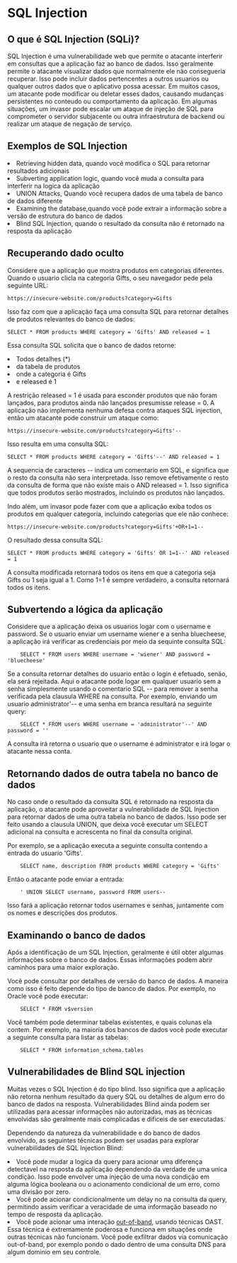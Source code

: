 <h1>SQL Injection</h1>

<h2>O que é SQL Injection (SQLi)?</h2>

SQL Injection é uma vulnerabilidade web que permite o atacante interferir em consultas que a aplicação faz ao banco de dados. Isso geralmente permite o
atacante visualizar dados que normalmente ele não consegueria recuperar. Isso pode incluir dados pertencentes a outros usuarios ou qualquer outros dados que
o aplicativo possa acessar. Em muitos casos, um atacante pode modificar ou deletar esses dados, causando mudanças persistentes no conteudo ou comportamento 
da aplicação.
Em algumas situações, um invasor pode escalar um ataque de injeção de SQL para comprometer o servidor subjacente ou outra infraestrutura de backend ou 
realizar um ataque de negação de serviço.

<h2>Exemplos de SQL Injection</h2>

<li>Retrieving hidden data, quando você modifica o SQL para retornar resultados adicionais</li>
<li>Subverting application logic, quando você muda a consulta para interferir na logica da aplicação</li>
<li>UNION Attacks, Quando você recupera dados de uma tabela de banco de dados diferente</li>
<li>Examining the database,quando você pode extrair a informação sobre a versão de estrutura do banco de dados</li>
<li>Blind SQL Injection, quando o resultado da consulta não é retornado na resposta da aplicação</li>

<h2>Recuperando dado oculto</h2>

Considere que a aplicação que mostra produtos em categorias diferentes. Quando o usuario clicla na categoria Gifts, o seu navegador pede pela seguinte URL:

    https://insecure-website.com/products?category=Gifts
    
Isso faz com que a aplicação faça uma consulta SQL para retornar detalhes de produtos relevantes do banco de dados:

    SELECT * FROM products WHERE category = 'Gifts' AND released = 1
    
Essa consulta SQL solicita que o banco de dados retorne:

<li>Todos detalhes (*)</li>
<li>da tabela de produtos</li>
<li>onde a categoria é Gifts</li>
<li>e released é 1</li>

A restrição released = 1 é usada para esconder produtos que não foram lançados, para produtos ainda não lançados presumisse release = 0.
A aplicação não implementa nenhuma defesa contra ataques SQL injection, então um atacante pode construir um ataque como:

    https://insecure-website.com/products?category=Gifts'--
    
Isso resulta em uma consulta SQL:
     
    SELECT * FROM products WHERE category = 'Gifts'--' AND released = 1
    
A sequencia de caracteres -- indica um comentario em SQL, e significa que o resto da consulta não sera interpretada. Isso remove efetivamente o resto da consulta de forma que não existe mais o AND released = 1. Isso significa que todos produtos serão mostrados, incluindo os produtos não lançados.

Indo além, um invasor pode fazer com que a aplicação exiba todos os produtos em qualquer categoria, incluindo categorias que ele não conhece:

    https://insecure-website.com/products?category=Gifts'+OR+1=1--
    
O resultado dessa consulta SQL:

    SELECT * FROM products WHERE category = 'Gifts' OR 1=1--' AND released = 1
    
A consulta modificada retornará todos os itens em que a categoria seja Gifts ou 1 seja igual a 1. Como 1=1 é sempre verdadeiro, a consulta retornará todos os itens.

<h2>Subvertendo a lógica da aplicação</h2>

Considere que a aplicação deixa os usuarios logar com o username e password. Se o usuario enviar um username wiener e a senha bluecheese, a aplicação irá verificar as credenciais por meio da sequinte consulta SQL:

        SELECT * FROM users WHERE username = 'wiener' AND password = 'bluecheese'
        
Se a consulta retornar detalhes do usuario então o login é efetuado, senão, ela será rejeitada.
Aqui o atacante pode logar em qualquer usuario sem a senha simplesmente usando o comentario SQL -- para remover a senha verificada pela clausula WHERE na consulta. Por exemplo, enviando um usuario administrator'-- e uma senha em branca resultará na seguinte query:

        SELECT * FROM users WHERE username = 'administrator'--' AND password = ''
        
A consulta irá retorna o usuario que o username é administrator e irá logar o atacante nessa conta.

<h2>Retornando dados de outra tabela no banco de dados</h2>

No caso onde o resultado da consulta SQL é retornado na resposta da aplicação, o atacante pode aproveitar a vulnerabilidade de SQL Injection para retornar dados de uma outra tabela no banco de dados. Isso pode ser feito usando a clausula UNION, que deixa você executar um SELECT adicional na consulta e acrescenta no final da consulta original.

Por exemplo, se a aplicação executa a seguinte consulta contendo a entrada do usuario 'Gifts'.

        SELECT name, description FROM products WHERE category = 'Gifts'
        
Então o atacante pode enviar a entrada:

        ' UNION SELECT username, password FROM users--
        
Isso fará a aplicação retornar todos usernames e senhas, juntamente com os nomes e descrições dos produtos.

<h2>Examinando o banco de dados</h2>

Após a identificação de um SQL Injection, geralmente é útil obter algumas informações sobre o banco de dados. Essas informações podem abrir caminhos para uma maior exploração.

Você pode consultar por detalhes de versão do banco de dados. A maneira como isso é feito depende do tipo de banco de dados. Por exemplo, no Oracle você pode executar:

        SELECT * FROM v$version
        
Você também pode determinar tabelas existentes, e quais colunas ela contem. Por exemplo, na maioria dos bancos de dados você pode executar a seguinte consulta para listar as tabelas:

        SELECT * FROM information_schema.tables
        
<h2>Vulnerabilidades de Blind SQL injection</h2>

Muitas vezes o SQL Injection é do tipo blind. Isso significa que a aplicação não retorna nenhum resultado da query SQL ou detalhes de algum erro do banco de dados na resposta. Vulnerabilidades Blind ainda podem ser utilizadas para acessar informações não autorizadas, mas as técnicas envolvidas são geralmente mais complicadas e dificeis de ser executadas.

Dependendo da natureza da vulnerabilidade e do banco de dados envolvido, as seguintes técnicas podem ser usadas para explorar vulnerabilidades de SQL Injection Blind:

<li>Você pode mudar a logica da query para acionar uma diferença detectavel na resposta da aplicação dependendo da verdade de uma unica condição. Isso pode envolver uma injeção de uma nova condição em alguma lógica booleana ou o acionamento condicional de um erro, como uma divisão por zero.</li>
<li>Você pode acionar condicionalmente um delay no na consulta da query, permitindo assim verificar a veracidade de uma informação baseado no tempo de resposta da aplicação.</li>
<li>Você pode acionar uma interação <a href="https://notsosecure.com/out-band-exploitation-oob-cheatsheet">out-of-band</a>, usando técnicas OAST. Essa técnica é extremamente poderosa e funciona em situações onde outras técnicas não funcionam. Você pode exfiltrar dados via comunicação out-of-band, por exemplo pondo o dado dentro de uma consulta DNS para algum dominio em seu controle.</li>
